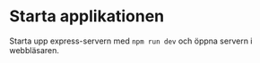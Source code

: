 # Starta applikationen

Starta upp express-servern med `npm run dev` och öppna servern i webbläsaren.

